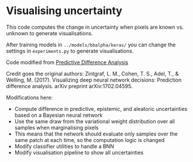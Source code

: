 # Visualising uncertainty

This code computes the change in uncertainty when pixels are known vs. unknown to generate visualisations.

After training models in `../models/bbalpha/keras/` you can change the settings in `experiments.py` to generate visualisations.

Code modified from [Predictive Difference Analysis](https://github.com/lmzintgraf/DeepVis-PredDiff)

Credit goes the original authors:
Zintgraf, L. M., Cohen, T. S., Adel, T., & Welling, M. (2017). Visualizing deep neural network decisions: Prediction difference analysis. arXiv preprint arXiv:1702.04595.

Modifications here:
- Compute difference in predictive, epistemic, and aleatoric uncertainties based on a Bayesian neural network
- Use the same draw from the variational weight distribution over all samples when marginalising pixels
- This means that the network should evaluate only samples over the same patch at each time, so the computation logic is changed
- Modify classifier utilities to handle a BNN
- Modify visualisation pipeline to show all uncertainties

